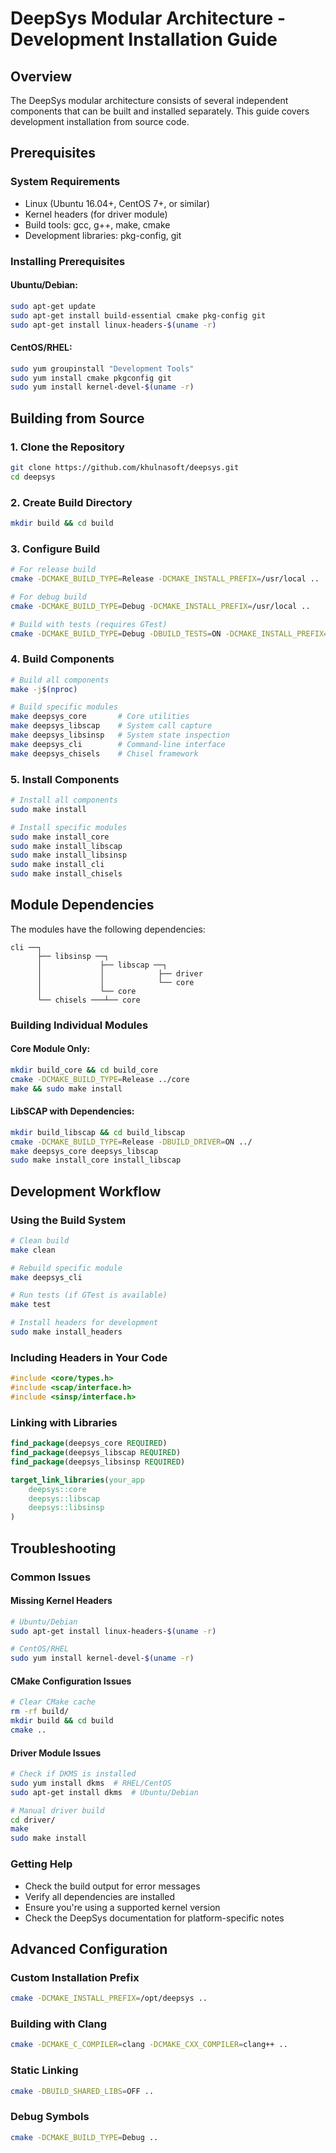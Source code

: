 # DeepSys Modular Architecture - Development Installation Guide

## Overview

The DeepSys modular architecture consists of several independent components that can be built and installed separately. This guide covers development installation from source code.

## Prerequisites

### System Requirements
- Linux (Ubuntu 16.04+, CentOS 7+, or similar)
- Kernel headers (for driver module)
- Build tools: gcc, g++, make, cmake
- Development libraries: pkg-config, git

### Installing Prerequisites

#### Ubuntu/Debian:
```bash
sudo apt-get update
sudo apt-get install build-essential cmake pkg-config git
sudo apt-get install linux-headers-$(uname -r)
```

#### CentOS/RHEL:
```bash
sudo yum groupinstall "Development Tools"
sudo yum install cmake pkgconfig git
sudo yum install kernel-devel-$(uname -r)
```

## Building from Source

### 1. Clone the Repository
```bash
git clone https://github.com/khulnasoft/deepsys.git
cd deepsys
```

### 2. Create Build Directory
```bash
mkdir build && cd build
```

### 3. Configure Build
```bash
# For release build
cmake -DCMAKE_BUILD_TYPE=Release -DCMAKE_INSTALL_PREFIX=/usr/local ..

# For debug build
cmake -DCMAKE_BUILD_TYPE=Debug -DCMAKE_INSTALL_PREFIX=/usr/local ..

# Build with tests (requires GTest)
cmake -DCMAKE_BUILD_TYPE=Debug -DBUILD_TESTS=ON -DCMAKE_INSTALL_PREFIX=/usr/local ..
```

### 4. Build Components
```bash
# Build all components
make -j$(nproc)

# Build specific modules
make deepsys_core       # Core utilities
make deepsys_libscap    # System call capture
make deepsys_libsinsp   # System state inspection
make deepsys_cli        # Command-line interface
make deepsys_chisels    # Chisel framework
```

### 5. Install Components
```bash
# Install all components
sudo make install

# Install specific modules
sudo make install_core
sudo make install_libscap
sudo make install_libsinsp
sudo make install_cli
sudo make install_chisels
```

## Module Dependencies

The modules have the following dependencies:

```
cli ──┐
      ├── libsinsp ──┐
      │             ├── libscap ──┐
      │             │            ├── driver
      │             │            └── core
      │             └── core
      └── chisels ───┴── core
```

### Building Individual Modules

#### Core Module Only:
```bash
mkdir build_core && cd build_core
cmake -DCMAKE_BUILD_TYPE=Release ../core
make && sudo make install
```

#### LibSCAP with Dependencies:
```bash
mkdir build_libscap && cd build_libscap
cmake -DCMAKE_BUILD_TYPE=Release -DBUILD_DRIVER=ON ../
make deepsys_core deepsys_libscap
sudo make install_core install_libscap
```

## Development Workflow

### Using the Build System
```bash
# Clean build
make clean

# Rebuild specific module
make deepsys_cli

# Run tests (if GTest is available)
make test

# Install headers for development
sudo make install_headers
```

### Including Headers in Your Code
```cpp
#include <core/types.h>
#include <scap/interface.h>
#include <sinsp/interface.h>
```

### Linking with Libraries
```cmake
find_package(deepsys_core REQUIRED)
find_package(deepsys_libscap REQUIRED)
find_package(deepsys_libsinsp REQUIRED)

target_link_libraries(your_app
    deepsys::core
    deepsys::libscap
    deepsys::libsinsp
)
```

## Troubleshooting

### Common Issues

#### Missing Kernel Headers
```bash
# Ubuntu/Debian
sudo apt-get install linux-headers-$(uname -r)

# CentOS/RHEL
sudo yum install kernel-devel-$(uname -r)
```

#### CMake Configuration Issues
```bash
# Clear CMake cache
rm -rf build/
mkdir build && cd build
cmake ..
```

#### Driver Module Issues
```bash
# Check if DKMS is installed
sudo yum install dkms  # RHEL/CentOS
sudo apt-get install dkms  # Ubuntu/Debian

# Manual driver build
cd driver/
make
sudo make install
```

### Getting Help

- Check the build output for error messages
- Verify all dependencies are installed
- Ensure you're using a supported kernel version
- Check the DeepSys documentation for platform-specific notes

## Advanced Configuration

### Custom Installation Prefix
```bash
cmake -DCMAKE_INSTALL_PREFIX=/opt/deepsys ..
```

### Building with Clang
```bash
cmake -DCMAKE_C_COMPILER=clang -DCMAKE_CXX_COMPILER=clang++ ..
```

### Static Linking
```bash
cmake -DBUILD_SHARED_LIBS=OFF ..
```

### Debug Symbols
```bash
cmake -DCMAKE_BUILD_TYPE=Debug ..
```

